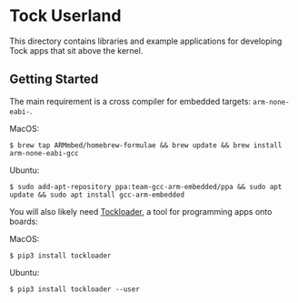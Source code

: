 Tock Userland
=============

This directory contains libraries and example applications for developing
Tock apps that sit above the kernel.


Getting Started
---------------

The main requirement is a cross compiler for embedded targets: `arm-none-eabi-`.

MacOS:
```
$ brew tap ARMmbed/homebrew-formulae && brew update && brew install arm-none-eabi-gcc
```

Ubuntu:
```
$ sudo add-apt-repository ppa:team-gcc-arm-embedded/ppa && sudo apt update && sudo apt install gcc-arm-embedded
```

You will also likely need [Tockloader](https://github.com/tock/tockloader), a
tool for programming apps onto boards:

MacOS:
```
$ pip3 install tockloader
```

Ubuntu:
```
$ pip3 install tockloader --user
```
